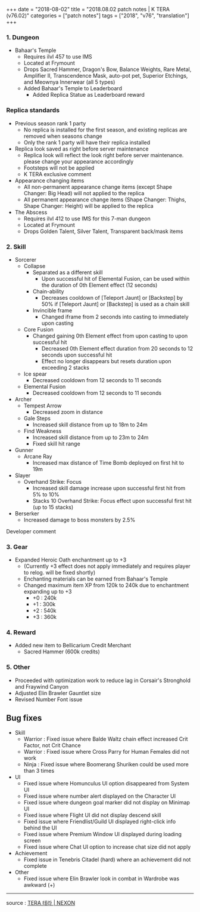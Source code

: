 +++
date = "2018-08-02"
title = "2018.08.02 patch notes | K TERA (v76.02)"
categories = ["patch notes"]
tags = ["2018", "v76", "translation"]
+++

### 1. Dungeon
- Bahaar's Temple
  - Requires ilvl 457 to use IMS
  - Located at Frymount
  - Drops Sacred Hammer, Dragon's Bow, Balance Weights, Rare Metal, Amplifier II, Transcendence Mask, auto-pot pet, Superior Etchings, and Meownya Innerwear (all 5 types)
  - Added Bahaar's Temple to Leaderboard
    - Added Replica Statue as Leaderboard reward


### Replica standards
- Previous season rank 1 party
  - No replica is installed for the first season, and existing replicas are removed when seasons change
  - Only the rank 1 party will have their replica installed
- Replica look saved as right before server maintenance
  - Replica look will reflect the look right before server maintenance. please change your appearance accordingly
  - Footsteps will not be applied
  - K TERA exclusive comment
- Appearance changing items
  - All non-permanent appearance change items (except Shape Changer: Big Head) will not applied to the replica
  - All permanent appearance change items (Shape Changer: Thighs, Shape Changer: Height) will be applied to the replica
- The Abscess
  - Requires ilvl 412 to use IMS for this 7-man dungeon
  - Located at Frymount
  - Drops Golden Talent, Silver Talent, Transparent back/mask items

### 2. Skill
- Sorcerer
  - Collapse
    - Separated as a different skill
      - Upon successful hit of Elemental Fusion, can be used within the duration of 0th Element effect (12 seconds)  
    - Chain-ability
      - Decreases cooldown of  [Teleport Jaunt] or [Backstep] by 50% if [Teleport Jaunt] or [Backstep] is used as a chain skill
    - Invincible frame
      - Changed iframe from 2 seconds into casting to immediately upon casting
  - Core Fusion
    - Changed gaining 0th Element effect from upon casting to upon successful hit
      - Decreased 0th Element effect duration from 20 seconds to 12 seconds upon successful hit
      - Effect no longer disappears but resets duration upon exceeding 2 stacks
  - Ice spear
    - Decreased cooldown from 12 seconds to 11 seconds
  - Elemental Fusion
    - Decreased cooldown from 12 seconds to 11 seconds
- Archer
  - Tempest Arrow
    - Decreased zoom in distance
  - Gale Steps
    - Increased skill distance from up to 18m to 24m
  - Find Weakness
    - Increased skill distance from up to 23m to 24m
    - Fixed skill hit range
- Gunner
  - Arcane Ray
    - Increased max distance of Time Bomb deployed on first hit to 19m
- Slayer
  - Overhand Strike: Focus
    - Increased skill damage increase upon successful first hit from 5% to 10%
    - Stacks 10 Overhand Strike: Focus effect upon successful first hit (up to 15 stacks)
- Berserker
  - Increased damage to boss monsters by 2.5%

Developer comment

### 3. Gear
- Expanded Heroic Oath enchantment up to +3
  - (Currently +3 effect does not apply immediately and requires player to relog. will be fixed shortly)
  - Enchanting materials can be earned from Bahaar's Temple
  - Changed maximum item XP from 120k to 240k due to enchantment expanding up to +3
    - +0 : 240k
    - +1 : 300k
    - +2 : 540k
    - +3 : 360k

### 4. Reward
- Added new item to Bellicarium Credit Merchant
  - Sacred Hammer (600k credits)

### 5. Other
- Proceeded with optimization work to reduce lag in Corsair's Stronghold and Fraywind Canyon
- Adjusted Elin Brawler Gauntlet size
- Revised Number Font issue

## Bug fixes

- Skill
  - Warrior : Fixed issue where Balde Waltz chain effect increased Crit Factor, not Crit Chance
  - Warrior : Fixed issue where Cross Parry for Human Females did not work
  - Ninja : Fixed issue where Boomerang Shuriken could be used more than 3 times
- UI
  - Fixed issue where Homunculus UI option disappeared from System UI
  - Fixed issue where number alert displayed on the Character UI
  - Fixed issue where dungeon goal marker did not display on Minimap UI
  - Fixed issue where Flight UI did not display descend skill
  - Fixed issue where Friendlist/Guild UI displayed right-click info behind the UI
  - Fixed issue where Premium Window UI displayed during loading screen
  - Fixed issue where Chat UI option to increase chat size did not apply
- Achievement
  - Fixed issue in Tenebris Citadel (hard) where an achievement did not complete
- Other
  - Fixed issue where Elin Brawler look in combat in Wardrobe was awkward (+)

----

source : [TERA 테라 | NEXON](http://tera.nexon.com/news/update/view.aspx?n4articlesn=350)
